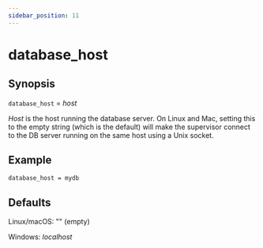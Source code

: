 ```yaml
---
sidebar_position: 11
---
```


# database_host

## Synopsis

`database_host` = _host_

 _Host_ is the host running the database server. On Linux and Mac, setting this to the empty string (which is the default) will make the supervisor connect to the DB server running on the same host using a Unix socket.

## Example
```
database_host = mydb
```

## Defaults

Linux/macOS: \"\" (empty)

Windows: _localhost_

